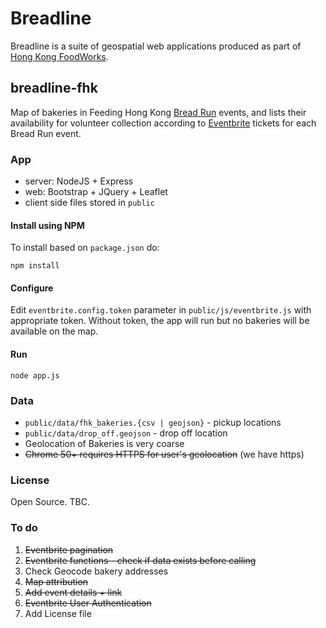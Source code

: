 # Breadline
Breadline is a suite of geospatial web applications produced as part of [Hong Kong FoodWorks](http://hkfoodworks.com/).

## breadline-fhk
Map of bakeries in Feeding Hong Kong [Bread Run](http://feedinghk.org/bread-run/) events, and lists their availability for volunteer collection according to [Eventbrite](http://www.eventbrite.hk/o/feeding-hong-kong-2684124262) tickets for each Bread Run event.

### App
- server: NodeJS + Express
- web: Bootstrap + JQuery + Leaflet
- client side files stored in `public`

#### Install using NPM
To install based on `package.json` do:

 `npm install`

#### Configure
Edit `eventbrite.config.token` parameter in `public/js/eventbrite.js` with appropriate token.
Without token, the app will run but no bakeries will be available on the map.

#### Run
`node app.js`

### Data
- `public/data/fhk_bakeries.{csv | geojson}` - pickup locations
- `public/data/drop_off.geojson` - drop off location
- Geolocation of Bakeries is very coarse
- ~~Chrome 50+ requires HTTPS for user's geolocation~~ (we have https)

### License
Open Source. TBC.

### To do
1. ~~Eventbrite pagination~~
2. ~~Eventbrite functions - check if data exists before calling~~
3. Check Geocode bakery addresses
4. ~~Map attribution~~
5. ~~Add event details + link~~
6. ~~Eventbrite User Authentication~~
7. Add License file
